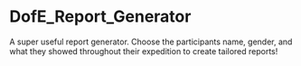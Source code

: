 # DofE_Report_Generator
A super useful report generator. Choose the participants name, gender, and what they showed throughout their expedition to create tailored reports!
